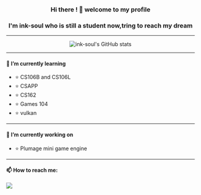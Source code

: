 ### **<div align="center">Hi there ! 👋 welcome to my profile </div>**

### **<div align="center">I'm ink-soul who is still a student now,tring to reach my dream</div>**

---

<div align="center"> 

![ink-soul's GitHub stats](https://github-readme-stats.vercel.app/api?username=ink-soul&show_icons=true&theme=city_lights)

</div>

---

####  🌱 I’m currently learning 

- ⭐ CS106B and CS106L
- ⭐ CSAPP
- ⭐ CS162
- ⭐ Games 104
- ⭐ vulkan

---

#### 🔭 I’m currently working on

- ⭐ Plumage mini game engine



---

#### 📫 How to reach me: 

[![](https://img.shields.io/badge/blog-welcome!-5586A4?style=social&logo=appveyor&color=fedcba)](https://www.inksoul.top)





<!--
**ink-soul/ink-soul** is a ✨ _special_ ✨ repository because its `README.md` (this file) appears on your GitHub profile.

Here are some ideas to get you started:

- 🔭 I’m currently working on ...
- 🌱 I’m currently learning ...
- 👯 I’m looking to collaborate on ...
- 🤔 I’m looking for help with ...
- 💬 Ask me about ...
- 📫 How to reach me: ...
- 😄 Pronouns: ...
- ⚡ Fun fact: ...
-->
